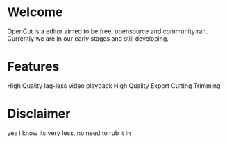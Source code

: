# Welcome

OpenCut is a editor aimed to be free, opensource and community ran. Currently we are in our early stages and still developing.

# Features

High Quality lag-less video playback
High Quality Export
Cutting
Trimming

# Disclaimer

yes i know its very less, no need to rub it in
